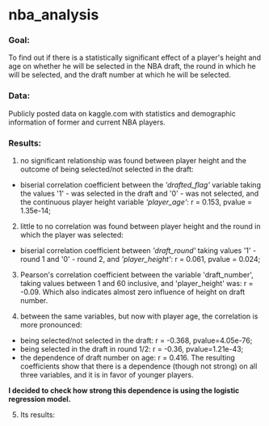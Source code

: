 # nba_analysis
### Goal:
To find out if there is a statistically significant effect of a player's height and age on whether he will be selected in the NBA draft, the round in which he will be selected, and the draft number at which he will be selected.

### Data: 
Publicly posted data on kaggle.com with statistics and demographic information of former and current NBA players.

### Results: 
1) no significant relationship was found between player height and the outcome of being selected/not selected in the draft:
- biserial correlation coefficient between the *'drafted_flag'* variable taking the values '1' - was selected in the draft and '0' - was not selected, and the continuous player height variable *'player_age'*: r = 0.153, pvalue = 1.35e-14;
  
2) little to no correlation was found between player height and the round in which the player was selected:
- biserial correlation coefficient between *'draft_round'* taking values '1' - round 1 and '0' - round 2, and *'player_height'*: r = 0.061, pvalue = 0.024;
  
3) Pearson's correlation coefficient between the variable 'draft_number', taking values between 1 and 60 inclusive, and 'player_height' was: r = -0.09. Which also indicates almost zero influence of height on draft number.

4) between the same variables, but now with player age, the correlation is more pronounced:
- being selected/not selected in the draft: r = -0.368, pvalue=4.05e-76;
- being selected in the draft in round 1/2: r = -0.36, pvalue=1.21e-43;
- the dependence of draft number on age: r = 0.416.
The resulting coefficients show that there is a dependence (though not strong) on all three variables, and it is in favor of younger players.

**I decided to check how strong this dependence is using the logistic regression model.**

5) Its results:
